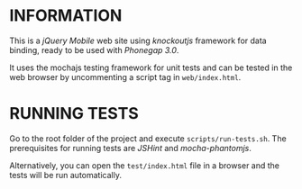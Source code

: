INFORMATION
===========
This is a *jQuery Mobile* web site using *knockoutjs* framework for data
binding, ready to be used with *Phonegap 3.0*.

It uses the mochajs testing framework for unit tests and can be tested in the
web browser by uncommenting a script tag in `web/index.html`.

RUNNING TESTS
=============
Go to the root folder of the project and execute `scripts/run-tests.sh`. The
prerequisites for running tests are *JSHint* and *mocha-phantomjs*. 

Alternatively, you can open the `test/index.html` file in a browser and the
tests will be run automatically.